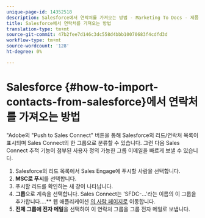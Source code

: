 ```yaml
---
unique-page-id: 14352518
description: Salesforce에서 연락처를 가져오는 방법 - Marketing To Docs - 제품 설명서
title: Salesforce에서 연락처를 가져오는 방법
translation-type: tm+mt
source-git-commit: 47b2fee7d146c3dc558d4bbb10070683f4cdfd3d
workflow-type: tm+mt
source-wordcount: '128'
ht-degree: 0%

---
```



# Salesforce {#how-to-import-contacts-from-salesforce}에서 연락처를 가져오는 방법

&quot;Adobe의 &quot;Push to Sales Connect&quot; 버튼을 통해 Salesforce의 리드/연락처 목록이 표시되며 Sales Connect의 한 그룹으로 분류할 수 있습니다. 그런 다음 Sales Connect 추적 기능이 첨부된 사용자 정의 가능한 그룹 이메일을 빠르게 보낼 수 있습니다.

1. Salesforce의 리드 목록에서 Sales Engage에 푸시할 사람을 선택합니다.
1. **MSC로 푸시**&#x200B;를 선택합니다.
1. 푸시할 리드를 확인하는 새 창이 나타납니다.
1. **그룹**&#x200B;으로 계속을 선택합니다. Sales Connect는 &#39;SFDC-...&#39;라는 이름의 이 그룹을 추가합니다....** 웹 애플리케이션 [의 사람 페이지로](http://toutapp.com/) 이동합니다.
1. **전체 그룹에 전자 메일**&#x200B;을 선택하여 이 연락처 그룹을 그룹 전자 메일로 보냅니다.

